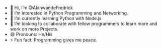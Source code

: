- 👋 Hi, I’m @AkinwandeFredrick
- 👀 I’m interested in Python Programming and Networking.
- 🌱 I’m currently learning Python with Node.js
- 💞️ I’m looking to collaborate with fellow programmers to learn more and work on more Projects.
- 😄 Pronouns: He/His
- ⚡ Fun fact: Programming gives me peace.

<!---
AkinwandeFredrick/AkinwandeFredrick is a ✨ special ✨ repository because its `README.md` (this file) appears on your GitHub profile.
You can click the Preview link to take a look at your changes.
--->
